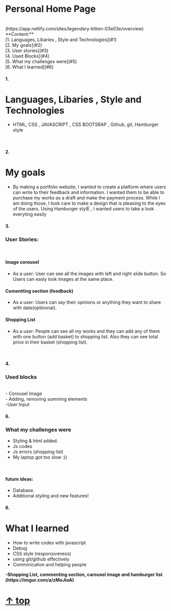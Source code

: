 # Personal Home Page 
<br>
(https://app.netlify.com/sites/legendary-kitten-03e03e/overview)
<br>
**Content:**
<br>
[1. Languages, Libaries , Style and Technologies](#1)
<br>
[2. My goals](#2)
<br>
[3. User stories](#3)
<br>
[4. Used Blocks](#4)
<br>
[5. What my challenges were](#5)
<br>
[6. What I learned](#6)
<br>

#### 1.          
#  Languages, Libaries , Style and Technologies
- HTML, CSS , JAVASCRIPT , CSS BOOTSRAP , Github, git, Hamburger style
<br>

#### 2.
# My goals
- By making a portfolio website, I wanted to create a platform where users can write to their feedback and information. I wanted them to be able to purchase my works as a  draft and make the payment process. While I am doing those, I took care to make a design that is pleasing to the eyes of the users. Using Hamburger stylE , I wanted users to take a look everyting easily

#### 3.
### User Stories:
<br>

#### Image corousel
- As a user: User can see all the images with left and right slide button. So Users can easly look images at the same place.
#### Comentting section (feedback)
- As a user: Users can say their opinions or anything they want to share with date(optinonal). 
#### Shopping List
- As a user: People can see all my works and they can add any of them with one button (add basket) to shopping list. Also they can see total price in their basket (shopping list).

<br>

#### 4.
### Used blocks 
<br>
- Corousel Image
<br>
- Adding, removing summing elements
<br>
-User Input
<br>

#### 6. 
### What my challenges were
- Styling & html added.
- Js codes
- Js errors (shopping list)
- My laptop got too slow :))
<br>

#### future ideas:
- Database.
- Additional styling and new features!

#### 6.
# What I learned
- How to write codes with javascript
- Debug
- CSS style (responsiveness)
- using git/github effectively
- Comminication and helping people
<b>
<b>
-Shopping List, commenting section, carousel image and hamburger list  (https://imgur.com/a/zMoJioA)
  
#  [↑ top](#readme)
  
<b>
  
<b>
